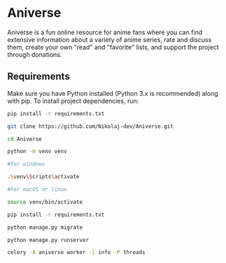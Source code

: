 # Aniverse
 Aniverse is a fun online resource for anime fans where you can find extensive information about a variety of anime series, rate and discuss them, create your own "read" and "favorite" lists, and support the project through donations.
## Requirements

Make sure you have Python installed (Python 3.x is recommended) along with pip. To install project dependencies, run:

```bash
pip install -r requirements.txt

git clone https://github.com/Nikolaj-dev/Aniverse.git

cd Aniverse

python -m venv venv

#For windows 

.\venv\Scripts\activate

#For macOS or linux

source venv/bin/activate

pip install -r requirements.txt

python manage.py migrate

python manage.py runserver

celery -A aniverse worker -l info -P threads

